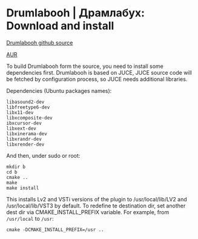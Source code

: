 # Drumlabooh | Драмлабух: Download and install

[Drumlabooh github source](https://github.com/psemiletov/drumlabooh)

[AUR](https://aur.archlinux.org/packages/drumlabooh)

To build Drumlabooh form the source, you need to install some dependencies first. Drumlabooh is based on JUCE, JUCE source code will be fetched by configuration process, so JUCE needs additional libraries.

Dependencies (Ubuntu packages names):

```
libasound2-dev
libfreetype6-dev
libx11-dev
libxcomposite-dev
ibxcursor-dev
libxext-dev
libxinerama-dev
libxrandr-dev
libxrender-dev
```

And then, under sudo or root:


```
mkdir b
cd b
cmake ..
make
make install
```

This installs Lv2 and VSTi versions of the plugin to /usr/local/lib/LV2 and /usr/local/lib/VST3 by default. To redefine te destination dir, set another dest dir via CMAKE_INSTALL_PREFIX variable. For example, from ```/usr/local``` to ```/usr```:

```cmake -DCMAKE_INSTALL_PREFIX=/usr ..```

